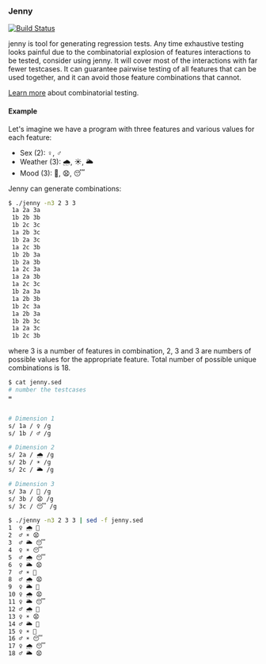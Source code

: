 ### Jenny

[![Build Status](https://travis-ci.org/ligurio/jenny.svg?branch=master)](https://travis-ci.org/ligurio/jenny)

jenny is tool for generating regression tests. Any time exhaustive testing
looks painful due to the combinatorial explosion of features interactions to be
tested, consider using jenny. It will cover most of the interactions with far
fewer testcases. It can guarantee pairwise testing of all features that can be
used together, and it can avoid those feature combinations that cannot.

[Learn
more](https://csrc.nist.gov/Projects/Automated-Combinatorial-Testing-for-Software)
about combinatorial testing.

#### Example

Let's imagine we have a program with three features and various values for each feature:

- Sex (2): ♀️, ♂️
- Weather (3): 🌧, ☀️, 🌥
- Mood (3): 🤒, 😧, 😴

Jenny can generate combinations:

```sh
$ ./jenny -n3 2 3 3
 1a 2a 3a
 1b 2b 3b
 1b 2c 3c
 1a 2b 3c
 1b 2a 3c
 1a 2c 3b
 1b 2b 3a
 1b 2a 3b
 1a 2c 3a
 1a 2a 3b
 1a 2c 3c
 1b 2a 3a
 1a 2b 3b
 1b 2c 3a
 1a 2b 3a
 1b 2b 3c
 1a 2a 3c
 1b 2c 3b
```

where 3 is a number of features in combination, 2, 3 and 3 are numbers of
possible values for the appropriate feature. Total number of possible
unique combinations is 18.

```sh
$ cat jenny.sed
# number the testcases
=


# Dimension 1
s/ 1a / ♀️ /g
s/ 1b / ♂️ /g

# Dimension 2
s/ 2a / 🌧 /g
s/ 2b / ☀️ /g
s/ 2c / 🌥 /g

# Dimension 3
s/ 3a / 🤒 /g
s/ 3b / 😧 /g
s/ 3c / 😴 /g
```

```sh
$ ./jenny -n3 2 3 3 | sed -f jenny.sed
1  ♀️ 🌧 🤒
2  ♂️ ☀️ 😧
3  ♂️ 🌥 😴
4  ♀️ ☀️ 😴
5  ♂️ 🌧 😴
6  ♀️ 🌥 😧
7  ♂️ ☀️ 🤒
8  ♂️ 🌧 😧
9  ♀️ 🌥 🤒
10 ♀️ 🌧 😧
11 ♀️ 🌥 😴
12 ♂️ 🌧 🤒
13 ♀️ ☀️ 😧
14 ♂️ 🌥 🤒
15 ♀️ ☀️ 🤒
16 ♂️ ☀️ 😴
17 ♀️ 🌧 😴
18 ♂️ 🌥 😧
```
